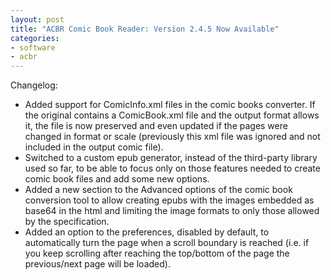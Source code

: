 ```yaml
---
layout: post
title: "ACBR Comic Book Reader: Version 2.4.5 Now Available"
categories:
- software
- acbr
---
```


<p>Changelog:</p>
<ul><li>Added support for ComicInfo.xml files in the comic books converter.  If the original contains a ComicBook.xml file and the output format  allows it, the file is now preserved and even updated if the pages were  changed in format or scale (previously this xml file was ignored and not  included in the output comic file).
</li><li>Switched to a custom epub generator, instead of the third-party  library used so far, to be able to focus only on those features needed  to create comic book files and add some new options.
</li><li>Added a new section to the Advanced options of the comic book  conversion tool to allow creating epubs with the images embedded as  base64 in the html and limiting the image formats to only those allowed  by the specification.
</li><li>Added an option to the preferences, disabled by default, to  automatically turn the page when a scroll boundary is reached (i.e. if  you keep scrolling after reaching the top/bottom of the page the  previous/next page will be loaded).
</li></ul>

